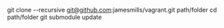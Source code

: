 git clone --recursive git@github.com:jamesmills/vagrant.git path/folder
cd path/folder
git submodule update